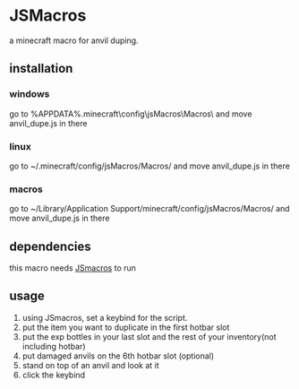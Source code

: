# JSMacros

a minecraft macro for anvil duping.

## installation

### windows
go to %APPDATA%\.minecraft\config\jsMacros\Macros\ and move anvil_dupe.js in there
### linux
go to ~/.minecraft/config/jsMacros/Macros/ and move anvil_dupe.js in there
### macros
go to ~/Library/Application Support/minecraft/config/jsMacros/Macros/ and move anvil_dupe.js in there

## dependencies
this macro needs [JSmacros](https://github.com/JsMacros/JsMacros) to run

## usage

1. using JSmacros, set a keybind for the script.
2. put the item you want to duplicate in the first hotbar slot
3. put the exp bottles in your last slot and the rest of your inventory(not including hotbar)
4. put damaged anvils on the 6th hotbar slot (optional)
5. stand on top of an anvil and look at it
6. click the keybind
